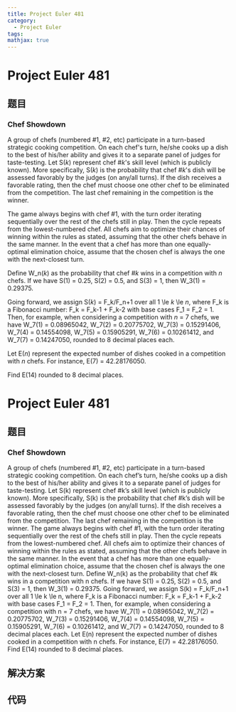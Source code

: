```yaml
---
title: Project Euler 481
category:
  - Project Euler
tags:
mathjax: true
---
```

<escape><!-- more --></escape>
    
# Project Euler 481
## 题目
### Chef Showdown


A group of chefs (numbered #1, #2, etc) participate in a turn-based strategic cooking competition. On each chef's turn, he/she cooks up a dish to the best of his/her ability and gives it to a separate panel of judges for taste-testing. Let S(<var>k</var>) represent chef #<var>k</var>'s skill level (which is publicly known). More specifically, S(<var>k</var>) is the probability that chef #<var>k</var>'s dish will be assessed favorably by the judges (on any/all turns). If the dish receives a favorable rating, then the chef must choose one other chef to be eliminated from the competition. The last chef remaining in the competition is the winner.

The game always begins with chef #1, with the turn order iterating sequentially over the rest of the chefs still in play. Then the cycle repeats from the lowest-numbered chef. All chefs aim to optimize their chances of winning within the rules as stated, assuming that the other chefs behave in the same manner. In the event that a chef has more than one equally-optimal elimination choice, assume that the chosen chef is always the one with the next-closest turn.

Define W_n(<var>k</var>) as the probability that chef #<var>k</var> wins in a competition with <var>n</var> chefs. If we have S(1) = 0.25, S(2) = 0.5, and S(3) = 1, then W_3(1) = 0.29375.

Going forward, we assign S(<var>k</var>) = F_k/F_n+1 over all 1 \le <var>k</var> \le <var>n</var>, where F_k is a Fibonacci number: F_k = F_k-1 + F_k-2 with base cases F_1 = F_2 = 1. Then, for example, when considering a competition with <var>n</var> = 7 chefs, we have W_7(1) = 0.08965042, W_7(2) = 0.20775702, W_7(3) = 0.15291406, W_7(4) = 0.14554098, W_7(5) = 0.15905291, W_7(6) = 0.10261412, and W_7(7) = 0.14247050, rounded to 8 decimal places each.

Let E(<var>n</var>) represent the expected number of dishes cooked in a competition with <var>n</var> chefs. For instance, E(7) = 42.28176050.

Find E(14) rounded to 8 decimal places.


# Project Euler 481
## 题目
### Chef Showdown

A group of chefs (numbered #1, #2, etc) participate in a turn-based strategic cooking competition. On each chef’s turn, he/she cooks up a dish to the best of his/her ability and gives it to a separate panel of judges for taste-testing. Let S(k) represent chef #k’s skill level (which is publicly known). More specifically, S(k) is the probability that chef #k’s dish will be assessed favorably by the judges (on any/all turns). If the dish receives a favorable rating, then the chef must choose one other chef to be eliminated from the competition. The last chef remaining in the competition is the winner.
The game always begins with chef #1, with the turn order iterating sequentially over the rest of the chefs still in play. Then the cycle repeats from the lowest-numbered chef. All chefs aim to optimize their chances of winning within the rules as stated, assuming that the other chefs behave in the same manner. In the event that a chef has more than one equally-optimal elimination choice, assume that the chosen chef is always the one with the next-closest turn.
Define W_n(k) as the probability that chef #k wins in a competition with n chefs. If we have S(1) = 0.25, S(2) = 0.5, and S(3) = 1, then W_3(1) = 0.29375.
Going forward, we assign S(k) = F_k/F_n+1 over all 1 \le k \le n, where F_k is a Fibonacci number: F_k = F_k-1 + F_k-2 with base cases F_1 = F_2 = 1. Then, for example, when considering a competition with n = 7 chefs, we have W_7(1) = 0.08965042, W_7(2) = 0.20775702, W_7(3) = 0.15291406, W_7(4) = 0.14554098, W_7(5) = 0.15905291, W_7(6) = 0.10261412, and W_7(7) = 0.14247050, rounded to 8 decimal places each.
Let E(n) represent the expected number of dishes cooked in a competition with n chefs. For instance, E(7) = 42.28176050.
Find E(14) rounded to 8 decimal places.


## 解决方案


## 代码


